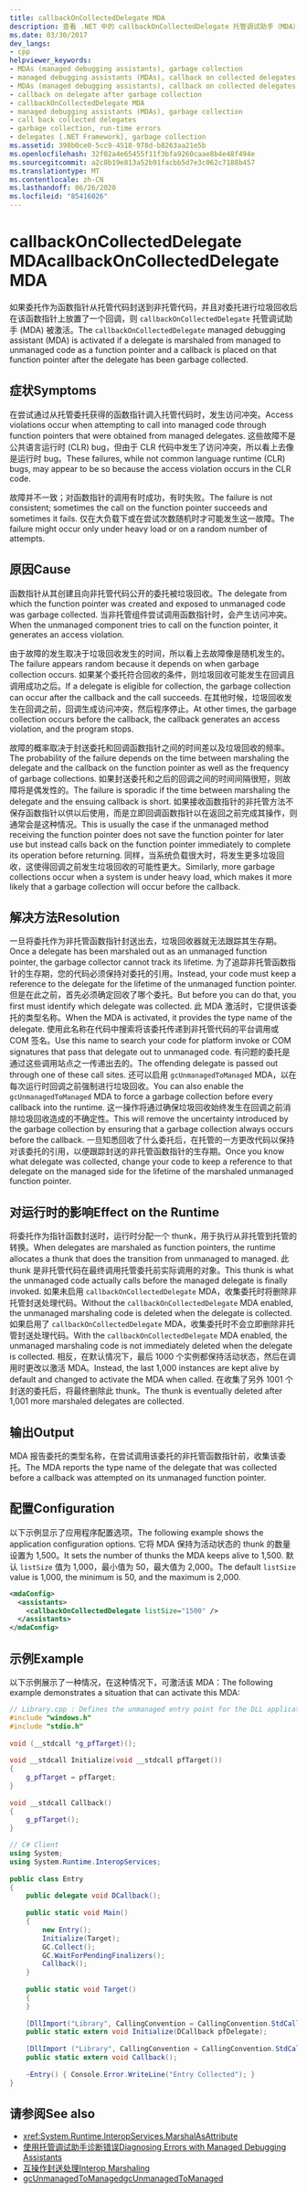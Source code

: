 ```yaml
---
title: callbackOnCollectedDelegate MDA
description: 查看 .NET 中的 callbackOnCollectedDelegate 托管调试助手（MDA），如果在对委托进行垃圾回收后发生回调，则会调用该助手。
ms.date: 03/30/2017
dev_langs:
- cpp
helpviewer_keywords:
- MDAs (managed debugging assistants), garbage collection
- managed debugging assistants (MDAs), callback on collected delegates
- MDAs (managed debugging assistants), callback on collected delegates
- callback on delegate after garbage collection
- callbackOnCollectedDelegate MDA
- managed debugging assistants (MDAs), garbage collection
- call back collected delegates
- garbage collection, run-time errors
- delegates [.NET Framework], garbage collection
ms.assetid: 398b0ce0-5cc9-4518-978d-b8263aa21e5b
ms.openlocfilehash: 32f02a4e65455f11f3bfa9260caae8b4e48f494e
ms.sourcegitcommit: a2c8b19e813a52b91facbb5d7e3c062c7188b457
ms.translationtype: MT
ms.contentlocale: zh-CN
ms.lasthandoff: 06/26/2020
ms.locfileid: "85416026"
---
```

# <a name="callbackoncollecteddelegate-mda"></a><span data-ttu-id="b6c52-103">callbackOnCollectedDelegate MDA</span><span class="sxs-lookup"><span data-stu-id="b6c52-103">callbackOnCollectedDelegate MDA</span></span>
<span data-ttu-id="b6c52-104">如果委托作为函数指针从托管代码封送到非托管代码，并且对委托进行垃圾回收后在该函数指针上放置了一个回调，则 `callbackOnCollectedDelegate` 托管调试助手 (MDA) 被激活。</span><span class="sxs-lookup"><span data-stu-id="b6c52-104">The `callbackOnCollectedDelegate` managed debugging assistant (MDA) is activated if a delegate is marshaled from managed to unmanaged code as a function pointer and a callback is placed on that function pointer after the delegate has been garbage collected.</span></span>  
  
## <a name="symptoms"></a><span data-ttu-id="b6c52-105">症状</span><span class="sxs-lookup"><span data-stu-id="b6c52-105">Symptoms</span></span>  
 <span data-ttu-id="b6c52-106">在尝试通过从托管委托获得的函数指针调入托管代码时，发生访问冲突。</span><span class="sxs-lookup"><span data-stu-id="b6c52-106">Access violations occur when attempting to call into managed code through function pointers that were obtained from managed delegates.</span></span> <span data-ttu-id="b6c52-107">这些故障不是公共语言运行时 (CLR) bug，但由于 CLR 代码中发生了访问冲突，所以看上去像是运行时 bug。</span><span class="sxs-lookup"><span data-stu-id="b6c52-107">These failures, while not common language runtime (CLR) bugs, may appear to be so because the access violation occurs in the CLR code.</span></span>  
  
 <span data-ttu-id="b6c52-108">故障并不一致；对函数指针的调用有时成功，有时失败。</span><span class="sxs-lookup"><span data-stu-id="b6c52-108">The failure is not consistent; sometimes the call on the function pointer succeeds and sometimes it fails.</span></span> <span data-ttu-id="b6c52-109">仅在大负载下或在尝试次数随机时才可能发生这一故障。</span><span class="sxs-lookup"><span data-stu-id="b6c52-109">The failure might occur only under heavy load or on a random number of attempts.</span></span>  
  
## <a name="cause"></a><span data-ttu-id="b6c52-110">原因</span><span class="sxs-lookup"><span data-stu-id="b6c52-110">Cause</span></span>  
 <span data-ttu-id="b6c52-111">函数指针从其创建且向非托管代码公开的委托被垃圾回收。</span><span class="sxs-lookup"><span data-stu-id="b6c52-111">The delegate from which the function pointer was created and exposed to unmanaged code was garbage collected.</span></span> <span data-ttu-id="b6c52-112">当非托管组件尝试调用函数指针时，会产生访问冲突。</span><span class="sxs-lookup"><span data-stu-id="b6c52-112">When the unmanaged component tries to call on the function pointer, it generates an access violation.</span></span>  
  
 <span data-ttu-id="b6c52-113">由于故障的发生取决于垃圾回收发生的时间，所以看上去故障像是随机发生的。</span><span class="sxs-lookup"><span data-stu-id="b6c52-113">The failure appears random because it depends on when garbage collection occurs.</span></span> <span data-ttu-id="b6c52-114">如果某个委托符合回收的条件，则垃圾回收可能发生在回调且调用成功之后。</span><span class="sxs-lookup"><span data-stu-id="b6c52-114">If a delegate is eligible for collection, the garbage collection can occur after the callback and the call succeeds.</span></span> <span data-ttu-id="b6c52-115">在其他时候，垃圾回收发生在回调之前，回调生成访问冲突，然后程序停止。</span><span class="sxs-lookup"><span data-stu-id="b6c52-115">At other times, the garbage collection occurs before the callback, the callback generates an access violation, and the program stops.</span></span>  
  
 <span data-ttu-id="b6c52-116">故障的概率取决于封送委托和回调函数指针之间的时间差以及垃圾回收的频率。</span><span class="sxs-lookup"><span data-stu-id="b6c52-116">The probability of the failure depends on the time between marshaling the delegate and the callback on the function pointer as well as the frequency of garbage collections.</span></span> <span data-ttu-id="b6c52-117">如果封送委托和之后的回调之间的时间间隔很短，则故障将是偶发性的。</span><span class="sxs-lookup"><span data-stu-id="b6c52-117">The failure is sporadic if the time between marshaling the delegate and the ensuing callback is short.</span></span> <span data-ttu-id="b6c52-118">如果接收函数指针的非托管方法不保存函数指针以供以后使用，而是立即回调函数指针以在返回之前完成其操作，则通常会是这种情况。</span><span class="sxs-lookup"><span data-stu-id="b6c52-118">This is usually the case if the unmanaged method receiving the function pointer does not save the function pointer for later use but instead calls back on the function pointer immediately to complete its operation before returning.</span></span> <span data-ttu-id="b6c52-119">同样，当系统负载很大时，将发生更多垃圾回收，这使得回调之前发生垃圾回收的可能性更大。</span><span class="sxs-lookup"><span data-stu-id="b6c52-119">Similarly, more garbage collections occur when a system is under heavy load, which makes it more likely that a garbage collection will occur before the callback.</span></span>  
  
## <a name="resolution"></a><span data-ttu-id="b6c52-120">解决方法</span><span class="sxs-lookup"><span data-stu-id="b6c52-120">Resolution</span></span>  
 <span data-ttu-id="b6c52-121">一旦将委托作为非托管函数指针封送出去，垃圾回收器就无法跟踪其生存期。</span><span class="sxs-lookup"><span data-stu-id="b6c52-121">Once a delegate has been marshaled out as an unmanaged function pointer, the garbage collector cannot track its lifetime.</span></span> <span data-ttu-id="b6c52-122">为了追踪非托管函数指针的生存期，您的代码必须保持对委托的引用。</span><span class="sxs-lookup"><span data-stu-id="b6c52-122">Instead, your code must keep a reference to the delegate for the lifetime of the unmanaged function pointer.</span></span> <span data-ttu-id="b6c52-123">但是在此之前，首先必须确定回收了哪个委托。</span><span class="sxs-lookup"><span data-stu-id="b6c52-123">But before you can do that, you first must identify which delegate was collected.</span></span> <span data-ttu-id="b6c52-124">此 MDA 激活时，它提供该委托的类型名称。</span><span class="sxs-lookup"><span data-stu-id="b6c52-124">When the MDA is activated, it provides the type name of the delegate.</span></span> <span data-ttu-id="b6c52-125">使用此名称在代码中搜索将该委托传递到非托管代码的平台调用或 COM 签名。</span><span class="sxs-lookup"><span data-stu-id="b6c52-125">Use this name to search your code for platform invoke or COM signatures that pass that delegate out to unmanaged code.</span></span> <span data-ttu-id="b6c52-126">有问题的委托是通过这些调用站点之一传递出去的。</span><span class="sxs-lookup"><span data-stu-id="b6c52-126">The offending delegate is passed out through one of these call sites.</span></span> <span data-ttu-id="b6c52-127">还可以启用 `gcUnmanagedToManaged` MDA，以在每次运行时回调之前强制进行垃圾回收。</span><span class="sxs-lookup"><span data-stu-id="b6c52-127">You can also enable the `gcUnmanagedToManaged` MDA to force a garbage collection before every callback into the runtime.</span></span> <span data-ttu-id="b6c52-128">这一操作将通过确保垃圾回收始终发生在回调之前消除垃圾回收造成的不确定性。</span><span class="sxs-lookup"><span data-stu-id="b6c52-128">This will remove the uncertainty introduced by the garbage collection by ensuring that a garbage collection always occurs before the callback.</span></span> <span data-ttu-id="b6c52-129">一旦知悉回收了什么委托后，在托管的一方更改代码以保持对该委托的引用，以便跟踪封送的非托管函数指针的生存期。</span><span class="sxs-lookup"><span data-stu-id="b6c52-129">Once you know what delegate was collected, change your code to keep a reference to that delegate on the managed side for the lifetime of the marshaled unmanaged function pointer.</span></span>  
  
## <a name="effect-on-the-runtime"></a><span data-ttu-id="b6c52-130">对运行时的影响</span><span class="sxs-lookup"><span data-stu-id="b6c52-130">Effect on the Runtime</span></span>  
 <span data-ttu-id="b6c52-131">将委托作为指针函数封送时，运行时分配一个 thunk，用于执行从非托管到托管的转换。</span><span class="sxs-lookup"><span data-stu-id="b6c52-131">When delegates are marshaled as function pointers, the runtime allocates a thunk that does the transition from unmanaged to managed.</span></span> <span data-ttu-id="b6c52-132">此 thunk 是非托管代码在最终调用托管委托前实际调用的对象。</span><span class="sxs-lookup"><span data-stu-id="b6c52-132">This thunk is what the unmanaged code actually calls before the managed delegate is finally invoked.</span></span> <span data-ttu-id="b6c52-133">如果未启用 `callbackOnCollectedDelegate` MDA，收集委托时将删除非托管封送处理代码。</span><span class="sxs-lookup"><span data-stu-id="b6c52-133">Without the `callbackOnCollectedDelegate` MDA enabled, the unmanaged marshaling code is deleted when the delegate is collected.</span></span> <span data-ttu-id="b6c52-134">如果启用了 `callbackOnCollectedDelegate` MDA，收集委托时不会立即删除非托管封送处理代码。</span><span class="sxs-lookup"><span data-stu-id="b6c52-134">With the `callbackOnCollectedDelegate` MDA enabled, the unmanaged marshaling code is not immediately deleted when the delegate is collected.</span></span> <span data-ttu-id="b6c52-135">相反，在默认情况下，最后 1000 个实例都保持活动状态，然后在调用时更改以激活 MDA。</span><span class="sxs-lookup"><span data-stu-id="b6c52-135">Instead, the last 1,000 instances are kept alive by default and changed to activate the MDA when called.</span></span> <span data-ttu-id="b6c52-136">在收集了另外 1001 个封送的委托后，将最终删除此 thunk。</span><span class="sxs-lookup"><span data-stu-id="b6c52-136">The thunk is eventually deleted after 1,001 more marshaled delegates are collected.</span></span>  
  
## <a name="output"></a><span data-ttu-id="b6c52-137">输出</span><span class="sxs-lookup"><span data-stu-id="b6c52-137">Output</span></span>  
 <span data-ttu-id="b6c52-138">MDA 报告委托的类型名称，在尝试调用该委托的非托管函数指针前，收集该委托。</span><span class="sxs-lookup"><span data-stu-id="b6c52-138">The MDA reports the type name of the delegate that was collected before a callback was attempted on its unmanaged function pointer.</span></span>  
  
## <a name="configuration"></a><span data-ttu-id="b6c52-139">配置</span><span class="sxs-lookup"><span data-stu-id="b6c52-139">Configuration</span></span>  
 <span data-ttu-id="b6c52-140">以下示例显示了应用程序配置选项。</span><span class="sxs-lookup"><span data-stu-id="b6c52-140">The following example shows the application configuration options.</span></span> <span data-ttu-id="b6c52-141">它将 MDA 保持为活动状态的 thunk 的数量设置为 1,500。</span><span class="sxs-lookup"><span data-stu-id="b6c52-141">It sets the number of thunks the MDA keeps alive to 1,500.</span></span> <span data-ttu-id="b6c52-142">默认 `listSize` 值为 1,000，最小值为 50，最大值为 2,000。</span><span class="sxs-lookup"><span data-stu-id="b6c52-142">The default `listSize` value is 1,000, the minimum is 50, and the maximum is 2,000.</span></span>  
  
```xml  
<mdaConfig>  
  <assistants>  
    <callbackOnCollectedDelegate listSize="1500" />  
  </assistants>  
</mdaConfig>  
```  
  
## <a name="example"></a><span data-ttu-id="b6c52-143">示例</span><span class="sxs-lookup"><span data-stu-id="b6c52-143">Example</span></span>  
 <span data-ttu-id="b6c52-144">以下示例展示了一种情况，在这种情况下，可激活该 MDA：</span><span class="sxs-lookup"><span data-stu-id="b6c52-144">The following example demonstrates a situation that can activate this MDA:</span></span>  
  
```cpp
// Library.cpp : Defines the unmanaged entry point for the DLL application.  
#include "windows.h"  
#include "stdio.h"  
  
void (__stdcall *g_pfTarget)();  
  
void __stdcall Initialize(void __stdcall pfTarget())  
{  
    g_pfTarget = pfTarget;  
}  
  
void __stdcall Callback()  
{  
    g_pfTarget();  
}
```

```csharp
// C# Client  
using System;  
using System.Runtime.InteropServices;  
  
public class Entry  
{  
    public delegate void DCallback();  
  
    public static void Main()  
    {  
        new Entry();  
        Initialize(Target);  
        GC.Collect();  
        GC.WaitForPendingFinalizers();  
        Callback();  
    }  
  
    public static void Target()  
    {
    }  
  
    [DllImport("Library", CallingConvention = CallingConvention.StdCall)]  
    public static extern void Initialize(DCallback pfDelegate);  
  
    [DllImport ("Library", CallingConvention = CallingConvention.StdCall)]  
    public static extern void Callback();  
  
    ~Entry() { Console.Error.WriteLine("Entry Collected"); }  
}  
```  
  
## <a name="see-also"></a><span data-ttu-id="b6c52-145">请参阅</span><span class="sxs-lookup"><span data-stu-id="b6c52-145">See also</span></span>

- <xref:System.Runtime.InteropServices.MarshalAsAttribute>
- [<span data-ttu-id="b6c52-146">使用托管调试助手诊断错误</span><span class="sxs-lookup"><span data-stu-id="b6c52-146">Diagnosing Errors with Managed Debugging Assistants</span></span>](diagnosing-errors-with-managed-debugging-assistants.md)
- [<span data-ttu-id="b6c52-147">互操作封送处理</span><span class="sxs-lookup"><span data-stu-id="b6c52-147">Interop Marshaling</span></span>](../interop/interop-marshaling.md)
- [<span data-ttu-id="b6c52-148">gcUnmanagedToManaged</span><span class="sxs-lookup"><span data-stu-id="b6c52-148">gcUnmanagedToManaged</span></span>](gcunmanagedtomanaged-mda.md)
